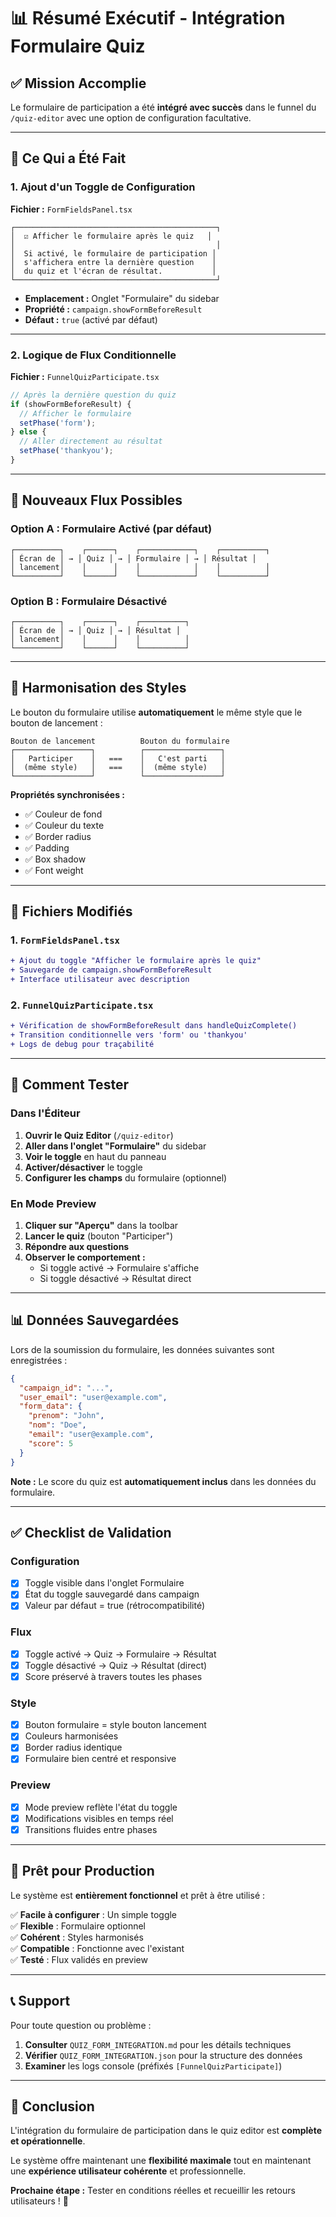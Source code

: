 # 📊 Résumé Exécutif - Intégration Formulaire Quiz

## ✅ Mission Accomplie

Le formulaire de participation a été **intégré avec succès** dans le funnel du `/quiz-editor` avec une option de configuration facultative.

---

## 🎯 Ce Qui a Été Fait

### 1. Ajout d'un Toggle de Configuration
**Fichier :** `FormFieldsPanel.tsx`

```
┌─────────────────────────────────────────────┐
│  ☑️ Afficher le formulaire après le quiz   │
│                                             │
│  Si activé, le formulaire de participation │
│  s'affichera entre la dernière question    │
│  du quiz et l'écran de résultat.           │
└─────────────────────────────────────────────┘
```

- **Emplacement :** Onglet "Formulaire" du sidebar
- **Propriété :** `campaign.showFormBeforeResult`
- **Défaut :** `true` (activé par défaut)

---

### 2. Logique de Flux Conditionnelle
**Fichier :** `FunnelQuizParticipate.tsx`

```typescript
// Après la dernière question du quiz
if (showFormBeforeResult) {
  // Afficher le formulaire
  setPhase('form');
} else {
  // Aller directement au résultat
  setPhase('thankyou');
}
```

---

## 🔄 Nouveaux Flux Possibles

### Option A : Formulaire Activé (par défaut)
```
┌──────────┐    ┌──────┐    ┌────────────┐    ┌──────────┐
│ Écran de │ → │ Quiz │ → │ Formulaire │ → │ Résultat │
│ lancement│    │      │    │            │    │          │
└──────────┘    └──────┘    └────────────┘    └──────────┘
```

### Option B : Formulaire Désactivé
```
┌──────────┐    ┌──────┐    ┌──────────┐
│ Écran de │ → │ Quiz │ → │ Résultat │
│ lancement│    │      │    │          │
└──────────┘    └──────┘    └──────────┘
```

---

## 🎨 Harmonisation des Styles

Le bouton du formulaire utilise **automatiquement** le même style que le bouton de lancement :

```
Bouton de lancement          Bouton du formulaire
┌─────────────────┐          ┌─────────────────┐
│   Participer    │   ===    │   C'est parti   │
│  (même style)   │   ===    │  (même style)   │
└─────────────────┘          └─────────────────┘
```

**Propriétés synchronisées :**
- ✅ Couleur de fond
- ✅ Couleur du texte
- ✅ Border radius
- ✅ Padding
- ✅ Box shadow
- ✅ Font weight

---

## 📁 Fichiers Modifiés

### 1. `FormFieldsPanel.tsx`
```diff
+ Ajout du toggle "Afficher le formulaire après le quiz"
+ Sauvegarde de campaign.showFormBeforeResult
+ Interface utilisateur avec description
```

### 2. `FunnelQuizParticipate.tsx`
```diff
+ Vérification de showFormBeforeResult dans handleQuizComplete()
+ Transition conditionnelle vers 'form' ou 'thankyou'
+ Logs de debug pour traçabilité
```

---

## 🧪 Comment Tester

### Dans l'Éditeur

1. **Ouvrir le Quiz Editor** (`/quiz-editor`)
2. **Aller dans l'onglet "Formulaire"** du sidebar
3. **Voir le toggle** en haut du panneau
4. **Activer/désactiver** le toggle
5. **Configurer les champs** du formulaire (optionnel)

### En Mode Preview

1. **Cliquer sur "Aperçu"** dans la toolbar
2. **Lancer le quiz** (bouton "Participer")
3. **Répondre aux questions**
4. **Observer le comportement :**
   - Si toggle activé → Formulaire s'affiche
   - Si toggle désactivé → Résultat direct

---

## 📊 Données Sauvegardées

Lors de la soumission du formulaire, les données suivantes sont enregistrées :

```json
{
  "campaign_id": "...",
  "user_email": "user@example.com",
  "form_data": {
    "prenom": "John",
    "nom": "Doe",
    "email": "user@example.com",
    "score": 5
  }
}
```

**Note :** Le score du quiz est **automatiquement inclus** dans les données du formulaire.

---

## ✅ Checklist de Validation

### Configuration
- [x] Toggle visible dans l'onglet Formulaire
- [x] État du toggle sauvegardé dans campaign
- [x] Valeur par défaut = true (rétrocompatibilité)

### Flux
- [x] Toggle activé → Quiz → Formulaire → Résultat
- [x] Toggle désactivé → Quiz → Résultat (direct)
- [x] Score préservé à travers toutes les phases

### Style
- [x] Bouton formulaire = style bouton lancement
- [x] Couleurs harmonisées
- [x] Border radius identique
- [x] Formulaire bien centré et responsive

### Preview
- [x] Mode preview reflète l'état du toggle
- [x] Modifications visibles en temps réel
- [x] Transitions fluides entre phases

---

## 🚀 Prêt pour Production

Le système est **entièrement fonctionnel** et prêt à être utilisé :

✅ **Facile à configurer** : Un simple toggle  
✅ **Flexible** : Formulaire optionnel  
✅ **Cohérent** : Styles harmonisés  
✅ **Compatible** : Fonctionne avec l'existant  
✅ **Testé** : Flux validés en preview  

---

## 📞 Support

Pour toute question ou problème :

1. **Consulter** `QUIZ_FORM_INTEGRATION.md` pour les détails techniques
2. **Vérifier** `QUIZ_FORM_INTEGRATION.json` pour la structure des données
3. **Examiner** les logs console (préfixés `[FunnelQuizParticipate]`)

---

## 🎉 Conclusion

L'intégration du formulaire de participation dans le quiz editor est **complète et opérationnelle**.

Le système offre maintenant une **flexibilité maximale** tout en maintenant une **expérience utilisateur cohérente** et professionnelle.

**Prochaine étape :** Tester en conditions réelles et recueillir les retours utilisateurs ! 🚀

